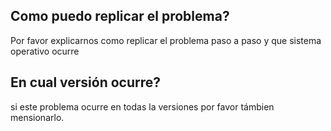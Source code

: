 ## Como puedo replicar el problema?
Por favor explicarnos como replicar el problema paso a paso y que sistema operativo ocurre

## En cual versión ocurre?
si este problema ocurre en todas la versiones por favor támbien mensionarlo.
